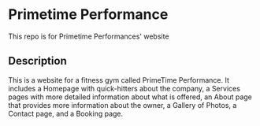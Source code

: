 # Primetime Performance

This repo is for Primetime Performances' website

## Description

This is a website for a fitness gym called PrimeTime Performance. It includes a Homepage with quick-hitters about the company, a Services pages with more detailed information about what is offered, an About page that provides more information about the owner, a Gallery of Photos, a Contact page, and a Booking page.  